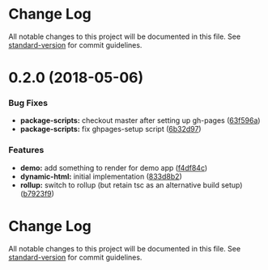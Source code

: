 # Change Log

All notable changes to this project will be documented in this file. See [standard-version](https://github.com/conventional-changelog/standard-version) for commit guidelines.

<a name="0.2.0"></a>
# 0.2.0 (2018-05-06)


### Bug Fixes

* **package-scripts:** checkout master after setting up gh-pages ([63f596a](https://github.com/aurelia-contrib/aurelia-dynamic-html/commit/63f596a))
* **package-scripts:** fix ghpages-setup script ([6b32d97](https://github.com/aurelia-contrib/aurelia-dynamic-html/commit/6b32d97))


### Features

* **demo:** add something to render for demo app ([f4df84c](https://github.com/aurelia-contrib/aurelia-dynamic-html/commit/f4df84c))
* **dynamic-html:** initial implementation ([833d8b2](https://github.com/aurelia-contrib/aurelia-dynamic-html/commit/833d8b2))
* **rollup:** switch to rollup (but retain tsc as an alternative build setup) ([b7923f9](https://github.com/aurelia-contrib/aurelia-dynamic-html/commit/b7923f9))



# Change Log

All notable changes to this project will be documented in this file. See [standard-version](https://github.com/conventional-changelog/standard-version) for commit guidelines.
